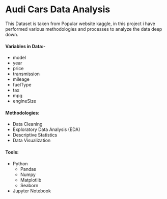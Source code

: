 # Audi Cars Data Analysis
This Dataset is taken from Popular website kaggle, in this project i have performed various methodologies and processes to analyze the data deep down.

#### Variables in Data:-
- model
- year
- price
- transmission
- mileage
- fuelType
- tax
- mpg
- engineSize

#### Methodologies:
- Data Cleaning
- Exploratory Data Analysis (EDA)
- Descriptive Statistics
- Data Visualization

#### Tools:
- Python
  - Pandas
  - Numpy
  - Matplotlib
  - Seaborn
- Jupyter Notebook
